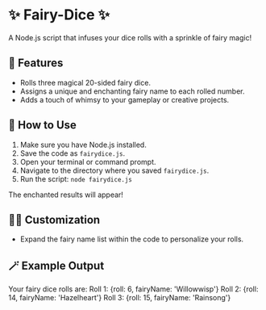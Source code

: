 # ✨ Fairy-Dice ✨

A Node.js script that infuses your dice rolls with a sprinkle of fairy magic!

## 🔮 Features

* Rolls three magical 20-sided fairy dice.
* Assigns a unique and enchanting fairy name to each rolled number.
* Adds a touch of whimsy to your gameplay or creative projects.

## 💫 How to Use

1. Make sure you have Node.js installed. 
2. Save the code as `fairydice.js`.
3. Open your terminal or command prompt.
4. Navigate to the directory where you saved `fairydice.js`.
5. Run the script: `node fairydice.js` 

The enchanted results will appear!

## 🧚‍♀️ Customization

* Expand the fairy name list within the code to personalize your rolls.

## 🪄 Example Output
Your fairy dice rolls are:
Roll 1: {roll: 6, fairyName: 'Willowwisp'}
Roll 2: {roll: 14, fairyName: 'Hazelheart'}
Roll 3: {roll: 15, fairyName: 'Rainsong'}
